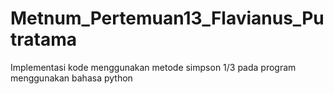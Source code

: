 # Metnum_Pertemuan13_Flavianus_Putratama
Implementasi kode menggunakan metode simpson 1/3 pada program menggunakan bahasa python
